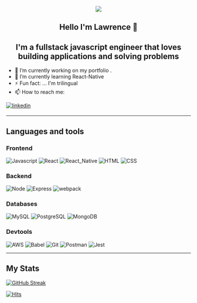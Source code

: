 <div align='center'>
  <img src='https://res.cloudinary.com/darp0mj9i/image/upload/v1667094743/samples/x3x5w638kkixi9s3h3vw_hsz3uf.gif'/>
</div>

<h2 align='center'> Hello I'm Lawrence 👋 </h1> 

<h2 align='center'>I'm a fullstack javascript engineer that loves building applications and solving problems </h2>

- 🔭 I’m currently working on my portfolio <a href='https://github.com/Lawsan92/portfolio'><a/>. 
- 🌱 I’m currently learning React-Native
- ⚡ Fun fact: ... I'm trilingual
- 📫 How to reach me: 
<div>
<a href="https://www.linkedin.com/in/lawrencesanzogni/" target="_blank">
<img src=https://img.shields.io/badge/linkedin-%231E77B5.svg?&style=for-the-badge&logo=linkedin&logoColor=white alt=linkedin style="margin-bottom: 5px;" />
</a>  
</div>  

--- 
## Languages and tools

### Frontend
 
![Javascript](https://img.shields.io/badge/JavaScript%20-%23323330.svg?&style=flat-square&logo=javascript&logoColor=%23F7DF1E)
![React](https://img.shields.io/badge/React%20-%2320232a.svg?&style=flat-square&logo=react&logoColor=%2361DAFB)
![React_Native](https://img.shields.io/badge/React_Native%20-%2320232a.svg?&style=flat-square&logo=react&logoColor=%2361DAFB)
![HTML](https://img.shields.io/badge/HTML5%20-%23E34F26.svg?&style=flat-square&logo=html5&logoColor=white)
![CSS](https://img.shields.io/badge/CSS3%20-%231572B6.svg?&style=flat-square&logo=css3&logoColor=white)

### Backend 

![Node](https://img.shields.io/badge/Node.js%20-%2343853D.svg?&style=flat-square&logo=node.js&logoColor=white)
![Express](https://img.shields.io/badge/Express%20-%23404d59.svg?&style=flat-square)
![webpack](https://img.shields.io/badge/webpack%20-%238DD6F9.svg?&style=flat-square&logo=webpack&logoColor=black)

### Databases
![MySQL](https://img.shields.io/badge/MySQL-%2300f.svg?&style=flat-square&logo=mysql&logoColor=white)
![PostgreSQL](https://img.shields.io/badge/PostgreSQL-%23316192.svg?&style=flat-square&logo=postgresql&logoColor=white)
![MongoDB](https://img.shields.io/badge/MongoDB-%234ea94b.svg?&style=flat-square&logo=mongodb&logoColor=white)

### Devtools
![AWS](https://img.shields.io/badge/-AWS-232F3E?logo=amazonaws&logoColor=white&style=flat-square)
![Babel](https://img.shields.io/badge/Babel-F9DC3E?style=flat-square&logo=babel&logoColor=white)
![Git](https://img.shields.io/badge/Git%20-%23F05033.svg?&style=flat-square&logo=git&logoColor=white)
![Postman](https://img.shields.io/badge/Postman-FF6C37?style=flat-square&logo=Postman&logoColor=white)
![Jest](https://img.shields.io/badge/-Jest-C21325?logo=jest&logoColor=white&style=flat-square)

---
## My Stats 
[![GitHub Streak](https://streak-stats.demolab.com/?user=Lawsan92)](https://git.io/streak-stats)

[![Hits](https://hits.seeyoufarm.com/api/count/incr/badge.svg?url=https%3A%2F%2Fgithub.com%2Fgjbae1212%2Fhit-counter)](https://hits.seeyoufarm.com)                    
